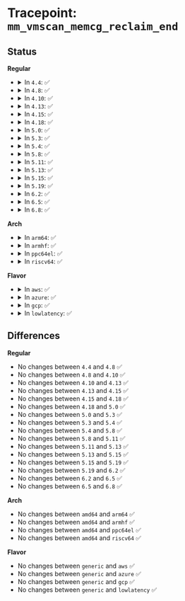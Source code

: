 # Tracepoint: <code>mm_vmscan_memcg_reclaim_end</code>

## Status
<b>Regular</b>
<ul>
<li>
<details>
<summary>In <code>4.4</code>: ✅</summary>

Event:

```c
struct trace_event_raw_mm_vmscan_direct_reclaim_end_template {
    struct trace_entry ent;
    long unsigned int nr_reclaimed;
    char __data[0];
};
```
Function:

```c
void trace_event_raw_event_mm_vmscan_direct_reclaim_end_template(void *__data, long unsigned int nr_reclaimed);
```
</details>
</li>
<li>
<details>
<summary>In <code>4.8</code>: ✅</summary>

Event:

```c
struct trace_event_raw_mm_vmscan_direct_reclaim_end_template {
    struct trace_entry ent;
    long unsigned int nr_reclaimed;
    char __data[0];
};
```
Function:

```c
void trace_event_raw_event_mm_vmscan_direct_reclaim_end_template(void *__data, long unsigned int nr_reclaimed);
```
</details>
</li>
<li>
<details>
<summary>In <code>4.10</code>: ✅</summary>

Event:

```c
struct trace_event_raw_mm_vmscan_direct_reclaim_end_template {
    struct trace_entry ent;
    long unsigned int nr_reclaimed;
    char __data[0];
};
```
Function:

```c
void trace_event_raw_event_mm_vmscan_direct_reclaim_end_template(void *__data, long unsigned int nr_reclaimed);
```
</details>
</li>
<li>
<details>
<summary>In <code>4.13</code>: ✅</summary>

Event:

```c
struct trace_event_raw_mm_vmscan_direct_reclaim_end_template {
    struct trace_entry ent;
    long unsigned int nr_reclaimed;
    char __data[0];
};
```
Function:

```c
void trace_event_raw_event_mm_vmscan_direct_reclaim_end_template(void *__data, long unsigned int nr_reclaimed);
```
</details>
</li>
<li>
<details>
<summary>In <code>4.15</code>: ✅</summary>

Event:

```c
struct trace_event_raw_mm_vmscan_direct_reclaim_end_template {
    struct trace_entry ent;
    long unsigned int nr_reclaimed;
    char __data[0];
};
```
Function:

```c
void trace_event_raw_event_mm_vmscan_direct_reclaim_end_template(void *__data, long unsigned int nr_reclaimed);
```
</details>
</li>
<li>
<details>
<summary>In <code>4.18</code>: ✅</summary>

Event:

```c
struct trace_event_raw_mm_vmscan_direct_reclaim_end_template {
    struct trace_entry ent;
    long unsigned int nr_reclaimed;
    char __data[0];
};
```
Function:

```c
void trace_event_raw_event_mm_vmscan_direct_reclaim_end_template(void *__data, long unsigned int nr_reclaimed);
```
</details>
</li>
<li>
<details>
<summary>In <code>5.0</code>: ✅</summary>

Event:

```c
struct trace_event_raw_mm_vmscan_direct_reclaim_end_template {
    struct trace_entry ent;
    long unsigned int nr_reclaimed;
    char __data[0];
};
```
Function:

```c
void trace_event_raw_event_mm_vmscan_direct_reclaim_end_template(void *__data, long unsigned int nr_reclaimed);
```
</details>
</li>
<li>
<details>
<summary>In <code>5.3</code>: ✅</summary>

Event:

```c
struct trace_event_raw_mm_vmscan_direct_reclaim_end_template {
    struct trace_entry ent;
    long unsigned int nr_reclaimed;
    char __data[0];
};
```
Function:

```c
void trace_event_raw_event_mm_vmscan_direct_reclaim_end_template(void *__data, long unsigned int nr_reclaimed);
```
</details>
</li>
<li>
<details>
<summary>In <code>5.4</code>: ✅</summary>

Event:

```c
struct trace_event_raw_mm_vmscan_direct_reclaim_end_template {
    struct trace_entry ent;
    long unsigned int nr_reclaimed;
    char __data[0];
};
```
Function:

```c
void trace_event_raw_event_mm_vmscan_direct_reclaim_end_template(void *__data, long unsigned int nr_reclaimed);
```
</details>
</li>
<li>
<details>
<summary>In <code>5.8</code>: ✅</summary>

Event:

```c
struct trace_event_raw_mm_vmscan_direct_reclaim_end_template {
    struct trace_entry ent;
    long unsigned int nr_reclaimed;
    char __data[0];
};
```
Function:

```c
void trace_event_raw_event_mm_vmscan_direct_reclaim_end_template(void *__data, long unsigned int nr_reclaimed);
```
</details>
</li>
<li>
<details>
<summary>In <code>5.11</code>: ✅</summary>

Event:

```c
struct trace_event_raw_mm_vmscan_direct_reclaim_end_template {
    struct trace_entry ent;
    long unsigned int nr_reclaimed;
    char __data[0];
};
```
Function:

```c
void trace_event_raw_event_mm_vmscan_direct_reclaim_end_template(void *__data, long unsigned int nr_reclaimed);
```
</details>
</li>
<li>
<details>
<summary>In <code>5.13</code>: ✅</summary>

Event:

```c
struct trace_event_raw_mm_vmscan_direct_reclaim_end_template {
    struct trace_entry ent;
    long unsigned int nr_reclaimed;
    char __data[0];
};
```
Function:

```c
void trace_event_raw_event_mm_vmscan_direct_reclaim_end_template(void *__data, long unsigned int nr_reclaimed);
```
</details>
</li>
<li>
<details>
<summary>In <code>5.15</code>: ✅</summary>

Event:

```c
struct trace_event_raw_mm_vmscan_direct_reclaim_end_template {
    struct trace_entry ent;
    long unsigned int nr_reclaimed;
    char __data[0];
};
```
Function:

```c
void trace_event_raw_event_mm_vmscan_direct_reclaim_end_template(void *__data, long unsigned int nr_reclaimed);
```
</details>
</li>
<li>
<details>
<summary>In <code>5.19</code>: ✅</summary>

Event:

```c
struct trace_event_raw_mm_vmscan_direct_reclaim_end_template {
    struct trace_entry ent;
    long unsigned int nr_reclaimed;
    char __data[0];
};
```
Function:

```c
void trace_event_raw_event_mm_vmscan_direct_reclaim_end_template(void *__data, long unsigned int nr_reclaimed);
```
</details>
</li>
<li>
<details>
<summary>In <code>6.2</code>: ✅</summary>

Event:

```c
struct trace_event_raw_mm_vmscan_direct_reclaim_end_template {
    struct trace_entry ent;
    long unsigned int nr_reclaimed;
    char __data[0];
};
```
Function:

```c
void trace_event_raw_event_mm_vmscan_direct_reclaim_end_template(void *__data, long unsigned int nr_reclaimed);
```
</details>
</li>
<li>
<details>
<summary>In <code>6.5</code>: ✅</summary>

Event:

```c
struct trace_event_raw_mm_vmscan_direct_reclaim_end_template {
    struct trace_entry ent;
    long unsigned int nr_reclaimed;
    char __data[0];
};
```
Function:

```c
void trace_event_raw_event_mm_vmscan_direct_reclaim_end_template(void *__data, long unsigned int nr_reclaimed);
```
</details>
</li>
<li>
<details>
<summary>In <code>6.8</code>: ✅</summary>

Event:

```c
struct trace_event_raw_mm_vmscan_direct_reclaim_end_template {
    struct trace_entry ent;
    long unsigned int nr_reclaimed;
    char __data[0];
};
```
Function:

```c
void trace_event_raw_event_mm_vmscan_direct_reclaim_end_template(void *__data, long unsigned int nr_reclaimed);
```
</details>
</li>
</ul>
<b>Arch</b>
<ul>
<li>
<details>
<summary>In <code>arm64</code>: ✅</summary>

Event:

```c
struct trace_event_raw_mm_vmscan_direct_reclaim_end_template {
    struct trace_entry ent;
    long unsigned int nr_reclaimed;
    char __data[0];
};
```
Function:

```c
void trace_event_raw_event_mm_vmscan_direct_reclaim_end_template(void *__data, long unsigned int nr_reclaimed);
```
</details>
</li>
<li>
<details>
<summary>In <code>armhf</code>: ✅</summary>

Event:

```c
struct trace_event_raw_mm_vmscan_direct_reclaim_end_template {
    struct trace_entry ent;
    long unsigned int nr_reclaimed;
    char __data[0];
};
```
Function:

```c
void trace_event_raw_event_mm_vmscan_direct_reclaim_end_template(void *__data, long unsigned int nr_reclaimed);
```
</details>
</li>
<li>
<details>
<summary>In <code>ppc64el</code>: ✅</summary>

Event:

```c
struct trace_event_raw_mm_vmscan_direct_reclaim_end_template {
    struct trace_entry ent;
    long unsigned int nr_reclaimed;
    char __data[0];
};
```
Function:

```c
void trace_event_raw_event_mm_vmscan_direct_reclaim_end_template(void *__data, long unsigned int nr_reclaimed);
```
</details>
</li>
<li>
<details>
<summary>In <code>riscv64</code>: ✅</summary>

Event:

```c
struct trace_event_raw_mm_vmscan_direct_reclaim_end_template {
    struct trace_entry ent;
    long unsigned int nr_reclaimed;
    char __data[0];
};
```
Function:

```c
void trace_event_raw_event_mm_vmscan_direct_reclaim_end_template(void *__data, long unsigned int nr_reclaimed);
```
</details>
</li>
</ul>
<b>Flavor</b>
<ul>
<li>
<details>
<summary>In <code>aws</code>: ✅</summary>

Event:

```c
struct trace_event_raw_mm_vmscan_direct_reclaim_end_template {
    struct trace_entry ent;
    long unsigned int nr_reclaimed;
    char __data[0];
};
```
Function:

```c
void trace_event_raw_event_mm_vmscan_direct_reclaim_end_template(void *__data, long unsigned int nr_reclaimed);
```
</details>
</li>
<li>
<details>
<summary>In <code>azure</code>: ✅</summary>

Event:

```c
struct trace_event_raw_mm_vmscan_direct_reclaim_end_template {
    struct trace_entry ent;
    long unsigned int nr_reclaimed;
    char __data[0];
};
```
Function:

```c
void trace_event_raw_event_mm_vmscan_direct_reclaim_end_template(void *__data, long unsigned int nr_reclaimed);
```
</details>
</li>
<li>
<details>
<summary>In <code>gcp</code>: ✅</summary>

Event:

```c
struct trace_event_raw_mm_vmscan_direct_reclaim_end_template {
    struct trace_entry ent;
    long unsigned int nr_reclaimed;
    char __data[0];
};
```
Function:

```c
void trace_event_raw_event_mm_vmscan_direct_reclaim_end_template(void *__data, long unsigned int nr_reclaimed);
```
</details>
</li>
<li>
<details>
<summary>In <code>lowlatency</code>: ✅</summary>

Event:

```c
struct trace_event_raw_mm_vmscan_direct_reclaim_end_template {
    struct trace_entry ent;
    long unsigned int nr_reclaimed;
    char __data[0];
};
```
Function:

```c
void trace_event_raw_event_mm_vmscan_direct_reclaim_end_template(void *__data, long unsigned int nr_reclaimed);
```
</details>
</li>
</ul>

## Differences
<b>Regular</b>
<ul>
<li>
No changes between <code>4.4</code> and <code>4.8</code> ✅
</li>
<li>
No changes between <code>4.8</code> and <code>4.10</code> ✅
</li>
<li>
No changes between <code>4.10</code> and <code>4.13</code> ✅
</li>
<li>
No changes between <code>4.13</code> and <code>4.15</code> ✅
</li>
<li>
No changes between <code>4.15</code> and <code>4.18</code> ✅
</li>
<li>
No changes between <code>4.18</code> and <code>5.0</code> ✅
</li>
<li>
No changes between <code>5.0</code> and <code>5.3</code> ✅
</li>
<li>
No changes between <code>5.3</code> and <code>5.4</code> ✅
</li>
<li>
No changes between <code>5.4</code> and <code>5.8</code> ✅
</li>
<li>
No changes between <code>5.8</code> and <code>5.11</code> ✅
</li>
<li>
No changes between <code>5.11</code> and <code>5.13</code> ✅
</li>
<li>
No changes between <code>5.13</code> and <code>5.15</code> ✅
</li>
<li>
No changes between <code>5.15</code> and <code>5.19</code> ✅
</li>
<li>
No changes between <code>5.19</code> and <code>6.2</code> ✅
</li>
<li>
No changes between <code>6.2</code> and <code>6.5</code> ✅
</li>
<li>
No changes between <code>6.5</code> and <code>6.8</code> ✅
</li>
</ul>
<b>Arch</b>
<ul>
<li>
No changes between <code>amd64</code> and <code>arm64</code> ✅
</li>
<li>
No changes between <code>amd64</code> and <code>armhf</code> ✅
</li>
<li>
No changes between <code>amd64</code> and <code>ppc64el</code> ✅
</li>
<li>
No changes between <code>amd64</code> and <code>riscv64</code> ✅
</li>
</ul>
<b>Flavor</b>
<ul>
<li>
No changes between <code>generic</code> and <code>aws</code> ✅
</li>
<li>
No changes between <code>generic</code> and <code>azure</code> ✅
</li>
<li>
No changes between <code>generic</code> and <code>gcp</code> ✅
</li>
<li>
No changes between <code>generic</code> and <code>lowlatency</code> ✅
</li>
</ul>
